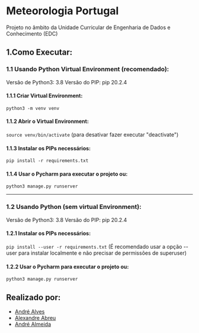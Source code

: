 # Meteorologia Portugal

Projeto no âmbito da Unidade Curricular de Engenharia de Dados e Conhecimento (EDC)

## 1.Como Executar:

### 1.1 Usando Python Virtual Environment (recomendado):
Versão de Python3: 3.8
Versão do PIP: pip 20.2.4

#### 1.1.1 Criar Virtual Environment:
`python3 -m venv venv`

#### 1.1.2 Abrir o Virtual Environment:
`source venv/bin/activate` (para desativar fazer executar "deactivate")

#### 1.1.3 Instalar os PIPs necessários:
`pip install -r requirements.txt`

#### 1.1.4 Usar o Pycharm para executar o projeto ou:
`python3 manage.py runserver`

---
### 1.2 Usando Python (sem virtual Environment):
Versão de Python3: 3.8
Versão do PIP: pip 20.2.4

#### 1.2.1 Instalar os PIPs necessários:
`pip install --user -r requirements.txt`
(É recomendado usar a opção --user para instalar localmente e não precisar de permissões de superuser)

#### 1.2.2 Usar o Pycharm para executar o projeto ou:
`python3 manage.py runserver`

## Realizado por:
- [André Alves](https://github.com/andralves717)
- [Alexandre Abreu](https://github.com/afabreu)
- [André Almeida](https://github.com/Almeida-a)
